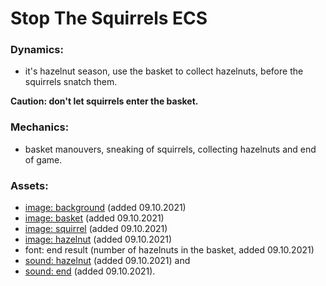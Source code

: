 # Stop The Squirrels ECS

### Dynamics:
* it's hazelnut season, use the basket to collect hazelnuts, before the squirrels snatch them.

**Caution: don't let squirrels enter the basket.**

### Mechanics:
* basket manouvers, sneaking of squirrels, collecting hazelnuts and end of game.

### Assets:
* [image: background](https://icons8.com/photos/photo/bark-of-an-old-tree--5a1e30588b6588000131a119) (added 09.10.2021)
* [image: basket](https://www.flaticon.com/premium-icon/picnic-basket_1135718?term=basket&page=1&position=2&page=1&position=2&related_id=1135718&origin=search) (added 09.10.2021)
* [image: squirrel](https://www.flaticon.com/free-icon/squirrel_1864534?term=squirrel&page=1&position=1&page=1&position=1&related_id=1864534&origin=search) (added 09.10.2021)
* [image: hazelnut](https://www.flaticon.com/free-icon/hazelnut_3439365?term=hazelnut&page=1&position=19&page=1&position=19&related_id=3439365&origin=tag) (added 09.10.2021)
* font: end result (number of hazelnuts in the basket, added 09.10.2021)
* [sound: hazelnut](https://freesound.org/s/344518/) (added 09.10.2021) and
* [sound: end](https://freesound.org/s/519986/) (added 09.10.2021).
